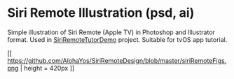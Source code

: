 Siri Remote Illustration (psd, ai)
=======

Simple illustration of Siri Remote (Apple TV) in Photoshop and Illustrator format. Used in <a href="https://github.com/AlohaYos/SiriRemoteTutorDemo" target=_blank>SiriRemoteTutorDemo</a> project. Suitable for tvOS app tutorial.

[[ https://github.com/AlohaYos/SiriRemoteDesign/blob/master/siriRemoteFigs.png | height = 420px ]]

